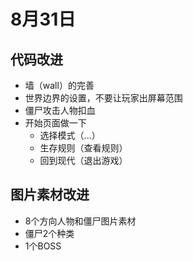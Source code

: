 # 8月31日
## 代码改进
+ 墙（wall）的完善
+ 世界边界的设置，不要让玩家出屏幕范围
+ 僵尸攻击人物扣血
+ 开始页面做一下
  + 选择模式（...）
  + 生存规则（查看规则）
  + 回到现代（退出游戏）

## 图片素材改进
+ 8个方向人物和僵尸图片素材
+ 僵尸2个种类
+ 1个BOSS